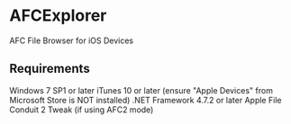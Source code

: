 # AFCExplorer
 AFC File Browser for iOS Devices

## Requirements
Windows 7 SP1 or later
iTunes 10 or later (ensure "Apple Devices" from Microsoft Store is NOT installed)
.NET Framework 4.7.2 or later
Apple File Conduit 2 Tweak (if using AFC2 mode)
